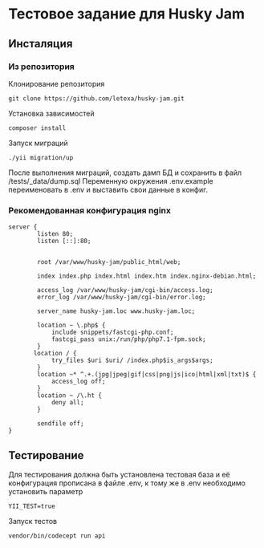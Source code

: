 # Тестовое задание для Husky Jam

## Инсталяция

### Из репозитория
Клонирование репозитория
```
git clone https://github.com/letexa/husky-jam.git
```
Установка зависимостей
```
composer install
```

Запуск миграций
```
./yii migration/up
```

После выполнения миграций, создать дамп БД и сохранить в файл /tests/_data/dump.sql
Переменную окружения .env.example переименовать в .env и выставить свои данные в конфиг.


### Рекомендованная конфигурация nginx
```
server {
        listen 80;
        listen [::]:80;


        root /var/www/husky-jam/public_html/web;

        index index.php index.html index.htm index.nginx-debian.html;

        access_log /var/www/husky-jam/cgi-bin/access.log;
        error_log /var/www/husky-jam/cgi-bin/error.log;

        server_name husky-jam.loc www.husky-jam.loc;

        location ~ \.php$ {
            include snippets/fastcgi-php.conf;
            fastcgi_pass unix:/run/php/php7.1-fpm.sock;
        }
       location / {
            try_files $uri $uri/ /index.php$is_args$args;
        }
        location ~* ^.+.(jpg|jpeg|gif|css|png|js|ico|html|xml|txt)$ {
            access_log off;
        }
		location ~ /\.ht {
            deny all;
        }

        sendfile off;
}
```

## Тестирование

Для тестирования должна быть установлена тестовая база и её конфигурация прописана в файле .env, к тому же в .env необходимо
установить параметр 
```
YII_TEST=true
```

Запуск тестов
```
vendor/bin/codecept run api
```

